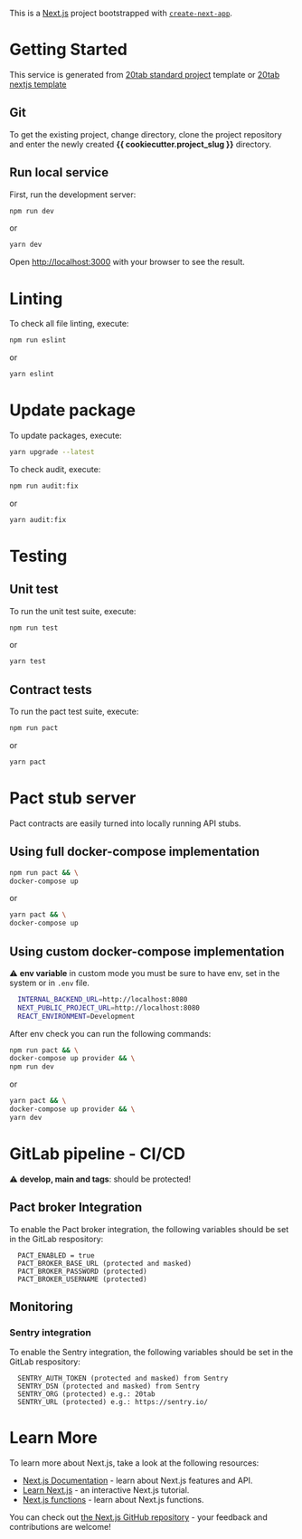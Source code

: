 This is a [Next.js](https://nextjs.org/) project bootstrapped with [`create-next-app`](https://github.com/vercel/next.js/tree/canary/packages/create-next-app).

# Getting Started

This service is generated from [20tab standard project](https://github.com/20tab/20tab-standard-project) template or
[20tab nextjs template](https://github.com/20tab/nextjs-continuous-delivery)

## Git

To get the existing project, change directory, clone the project repository and enter the newly created **{{ cookiecutter.project_slug }}** directory.

## Run local service

First, run the development server:

```bash
npm run dev
```
or
```bash
yarn dev
```

Open [http://localhost:3000](http://localhost:3000) with your browser to see the result.

# Linting

To check all file linting, execute:

```bash
npm run eslint
```
or
```bash
yarn eslint
```

# Update package

To update packages, execute:

```bash
yarn upgrade --latest
```

To check audit, execute:

```bash
npm run audit:fix
```
or
```bash
yarn audit:fix
```

# Testing

## Unit test

To run the unit test suite, execute:

```bash
npm run test
```
or
```bash
yarn test
```

## Contract tests

To run the pact test suite, execute:

```bash
npm run pact
```
or
```bash
yarn pact
```

# Pact stub server
Pact contracts are easily turned into locally running API stubs.

## Using full docker-compose implementation

```bash
npm run pact && \
docker-compose up
```
or
```bash
yarn pact && \
docker-compose up
```

## Using custom docker-compose implementation

:warning: **env variable** in custom mode you must be sure to have env, set in the system or in `.env` file.

```bash
  INTERNAL_BACKEND_URL=http://localhost:8080
  NEXT_PUBLIC_PROJECT_URL=http://localhost:8080
  REACT_ENVIRONMENT=Development
```

After env check you can run the following commands:

```bash
npm run pact && \
docker-compose up provider && \
npm run dev
```
or
```bash
yarn pact && \
docker-compose up provider && \
yarn dev
```

# GitLab pipeline - CI/CD

:warning: **develop, main and tags**: should be protected!
## Pact broker Integration
To enable the Pact broker integration, the following variables should be set in the GitLab respository:
```git
  PACT_ENABLED = true
  PACT_BROKER_BASE_URL (protected and masked)
  PACT_BROKER_PASSWORD (protected)
  PACT_BROKER_USERNAME (protected)
```
## Monitoring
### Sentry integration

To enable the Sentry integration, the following variables should be set in the GitLab respository:
```git
  SENTRY_AUTH_TOKEN (protected and masked) from Sentry
  SENTRY_DSN (protected and masked) from Sentry
  SENTRY_ORG (protected) e.g.: 20tab
  SENTRY_URL (protected) e.g.: https://sentry.io/
```

# Learn More

To learn more about Next.js, take a look at the following resources:

- [Next.js Documentation](https://nextjs.org/docs) - learn about Next.js features and API.
- [Learn Next.js](https://nextjs.org/learn) - an interactive Next.js tutorial.
- [Next.js functions](https://nextjs.org/docs/basic-features/data-fetching) - learn about Next.js functions.

You can check out [the Next.js GitHub repository](https://github.com/vercel/next.js/) - your feedback and contributions are welcome!
